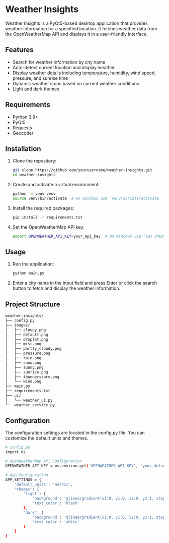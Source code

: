 # Weather Insights

Weather Insights is a PyQt5-based desktop application that provides weather information for a specified location. It fetches weather data from the OpenWeatherMap API and displays it in a user-friendly interface.

## Features

- Search for weather information by city name
- Auto-detect current location and display weather
- Display weather details including temperature, humidity, wind speed, pressure, and sunrise time
- Dynamic weather icons based on current weather conditions
- Light and dark themes

## Requirements

- Python 3.9+
- PyQt5
- Requests
- Geocoder

## Installation

1. Clone the repository:
    ```sh
    git clone https://github.com/yourusername/weather-insights.git
    cd weather-insights
    ```

2. Create and activate a virtual environment:
    ```sh
    python -m venv venv
    source venv/bin/activate  # On Windows use `venv\Scripts\activate`
    ```

3. Install the required packages:
    ```sh
    pip install -r requirements.txt
    ```

4. Set the OpenWeatherMap API key:
    ```sh
    export OPENWEATHER_API_KEY=your_api_key  # On Windows use `set OPENWEATHER_API_KEY=your_api_key`
    ```

## Usage

1. Run the application:
    ```sh
    python main.py
    ```

2. Enter a city name in the input field and press Enter or click the search button to fetch and display the weather information.

## Project Structure

```sh
weather-insights/
├── config.py
├── images/
│   ├── cloudy.png
│   ├── default.png
│   ├── droplet.png
│   ├── mist.png
│   ├── partly_cloudy.png
│   ├── pressure.png
│   ├── rain.png
│   ├── snow.png
│   ├── sunny.png
│   ├── sunrise.png
│   ├── thunderstorm.png
│   └── wind.png
├── main.py
├── requirements.txt
├── ui/
│   └── weather_ui.py
└── weather_service.py
```
## Configuration
The configuration settings are located in the config.py file. You can customize the default units and themes.
```sh
# config.py
import os

# OpenWeatherMap API Configuration
OPENWEATHER_API_KEY = os.environ.get('OPENWEATHER_API_KEY', 'your_default_api_key')

# App Configuration
APP_SETTINGS = {
    'default_units': 'metric',
    'themes': {
        'light': {
            'background': 'qlineargradient(x1:0, y1:0, x2:0, y2:1, stop:0 #FFFFFF, stop:1 #E0E0E0)',
            'text_color': 'black'
        },
        'dark': {
            'background': 'qlineargradient(x1:0, y1:0, x2:0, y2:1, stop:0 #2C3E50, stop:1 #34495E)',
            'text_color': 'white'
        }
    }
}
```

